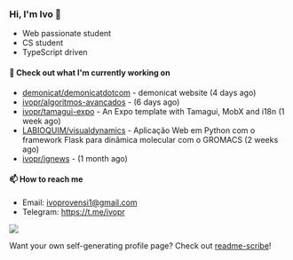 ### Hi, I'm Ivo 👋

* Web passionate student
* CS student
* TypeScript driven

#### 👷 Check out what I'm currently working on

- [demonicat/demonicatdotcom](https://github.com/demonicat/demonicatdotcom) - demonicat website (4 days ago)
- [ivopr/algoritmos-avancados](https://github.com/ivopr/algoritmos-avancados) -  (6 days ago)
- [ivopr/tamagui-expo](https://github.com/ivopr/tamagui-expo) - An Expo template with Tamagui, MobX and i18n (1 week ago)
- [LABIOQUIM/visualdynamics](https://github.com/LABIOQUIM/visualdynamics) - Aplicação Web em Python com o framework Flask para dinâmica molecular com o GROMACS (2 weeks ago)
- [ivopr/ignews](https://github.com/ivopr/ignews) -  (1 month ago)

#### 📫 How to reach me

- Email: [ivoprovensi1@gmail.com](mailto://ivoprovensi1@gmail.com)
- Telegram: https://t.me/ivopr

![](https://github-readme-stats.vercel.app/api/top-langs/?username=ivopr&layout=compact&theme=react)

Want your own self-generating profile page? Check out [readme-scribe](https://github.com/muesli/readme-scribe)!
